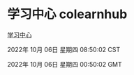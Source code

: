 # 学习中心 colearnhub
[学习中心](http://27.19.32.34:56308/colearnhub/)

2022年 10月 06日 星期四 08:50:02 CST

2022年 10月 06日 星期四 00:50:02 GMT
